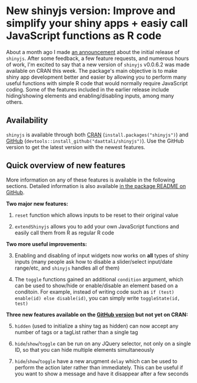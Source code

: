 # New shinyjs version: Improve and simplify your shiny apps + easiy call JavaScript functions as R code

About a month ago I made [an announcement](http://deanattali.com/2015/04/23/shinyjs-r-package/) about the initial release of `shinyjs`. After some feedback, a few feature requests, and numerous hours of work, I'm excited to say that a new version of `shinyjs` v0.0.6.2 was made available on CRAN this week. The package's main objective is to make shiny app development better and easier by allowing you to perform many useful functions with simple R code that would normally require JavaScript coding. Some of the features included in the earlier release include hiding/showing elements and enabling/disabling inputs, among many others. 

## Availability

`shinyjs` is available through both [CRAN](http://cran.r-project.org/web/packages/shinyjs/)
(`install.packages("shinyjs")`) and [GitHub](https://github.com/daattali/shinyjs)
(`devtools::install_github("daattali/shinyjs")`). Use the GitHub version to get the latest version with the newest features.

## Quick overview of new features

More information on any of these features is available in the following sections. Detailed information is also available [in the package README on GitHub](https://github.com/daattali/shinyjs#readme).

**Two major new features:**

 1. `reset` function which allows inputs to be reset to their original value

 2. `extendShinyjs` allows you to add your own JavaScript functions and easily call them from R as regular R code

**Two more useful improvements:**

 3. Enabling and disabling of input widgets now works on **all** types of shiny inputs (many people ask how to disable a slider/select input/date range/etc, and `shinyjs` handles all of them)

 4. The `toggle` functions gained an additional `condition` argument, which can be used to show/hide or enable/disable an element based on a conditoin. For example, instead of writing code such as `if (test) enable(id) else disable(id)`, you can simply write `toggleState(id, test)`

**Three new features available on the [GitHub version](https://github.com/daattali/shinyjs) but not yet on CRAN:**

 5. `hidden` (used to initialize a shiny tag as hidden) can now accept any number of tags or a tagList rather than a single tag

 6. `hide`/`show`/`toggle` can be run on any JQuery selector, not only on a single ID, so that you can hide multiple elements simultaneously 

 7. `hide`/`show`/`toggle` have a new arugment `delay` which can be used to perform the action later rather than immediately. This can be useful if you want to show a message and have it disappear after a few seconds


